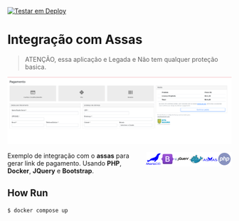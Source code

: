 [![Testar em Deploy](https://www.herokucdn.com/deploy/button.png)](https://heroku.com/deploy/?template=https://github.com/gilberto-009199/assas-php)

# Integração com Assas  

> ATENÇÃO, essa aplicação e Legada e Não tem qualquer proteção basica.
>

![home](./home.png)

<img align="right" src="./assets/php.svg" alt="PHP" width="32px"/>
<img align="right" src="./assets/assas.svg" alt="Assas" width="32px"/>
<img align="right" src="./assets/docker16x16.svg" alt="Docker" width="32px"/>
<img align="right" src="./assets/jquery.svg" alt="JQuery" width="32px"/>
<img align="right" src="./assets/bootstrap.svg" alt="Bootstrap" width="32px"/>
<img align="right" src="./assets/mariadb.svg" alt="MariaDB" width="32px"/>

Exemplo de integração com o **assas** para gerar link de pagamento. Usando **PHP**, **Docker**, **JQuery** e **Bootstrap**.


## How Run

```shell
$ docker compose up
```
